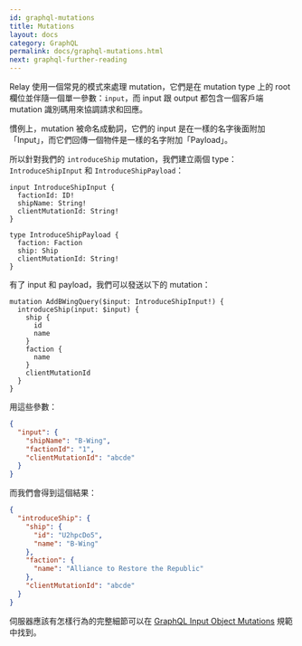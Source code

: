```yaml
---
id: graphql-mutations
title: Mutations
layout: docs
category: GraphQL
permalink: docs/graphql-mutations.html
next: graphql-further-reading
---
```


Relay 使用一個常見的模式來處理 mutation，它們是在 mutation type 上的 root 欄位並伴隨一個單一參數：`input`，而 input 跟 output 都包含一個客戶端 mutation 識別碼用來協調請求和回應。

慣例上，mutation 被命名成動詞，它們的 input 是在一樣的名字後面附加「Input」，而它們回傳一個物件是一樣的名字附加「Payload」。

所以針對我們的 `introduceShip` mutation，我們建立兩個 type：`IntroduceShipInput` 和 `IntroduceShipPayload`：

```
input IntroduceShipInput {
  factionId: ID!
  shipName: String!
  clientMutationId: String!
}

type IntroduceShipPayload {
  faction: Faction
  ship: Ship
  clientMutationId: String!
}
```

有了 input 和 payload，我們可以發送以下的 mutation：

```
mutation AddBWingQuery($input: IntroduceShipInput!) {
  introduceShip(input: $input) {
    ship {
      id
      name
    }
    faction {
      name
    }
    clientMutationId
  }
}
```

用這些參數：

```json
{
  "input": {
    "shipName": "B-Wing",
    "factionId": "1",
    "clientMutationId": "abcde"
  }
}
```

而我們會得到這個結果：

```json
{
  "introduceShip": {
    "ship": {
      "id": "U2hpcDo5",
      "name": "B-Wing"
    },
    "faction": {
      "name": "Alliance to Restore the Republic"
    },
    "clientMutationId": "abcde"
  }
}
```

伺服器應該有怎樣行為的完整細節可以在 [GraphQL Input Object Mutations](../graphql/mutations.htm) 規範中找到。
